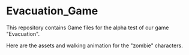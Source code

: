 # Evacuation_Game

This repository contains Game files for the alpha test of our game "Evacuation".

Here are the assets and walking animation for the "zombie" characters.
